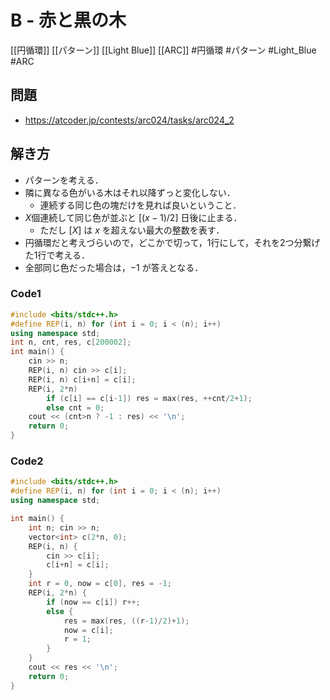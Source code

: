 # B - 赤と黒の木
[[円循環]] [[パターン]] [[Light Blue]] [[ARC]]
#円循環 #パターン #Light_Blue #ARC 

## 問題
- https://atcoder.jp/contests/arc024/tasks/arc024_2

## 解き方
- パターンを考える．
- 隣に異なる色がいる木はそれ以降ずっと変化しない．
	- 連続する同じ色の塊だけを見れば良いということ．
- $X$個連続して同じ色が並ぶと $[(x-1)/2]$ 日後に止まる．
	- ただし $[X]$ は $x$ を超えない最大の整数を表す．
- 円循環だと考えづらいので，どこかで切って，1行にして，それを2つ分繋げた1行で考える．	
- 全部同じ色だった場合は，$-1$ が答えとなる．

### Code1
```c++
#include <bits/stdc++.h>
#define REP(i, n) for (int i = 0; i < (n); i++)
using namespace std;
int n, cnt, res, c[200002];
int main() {
	cin >> n;
	REP(i, n) cin >> c[i];
	REP(i, n) c[i+n] = c[i];
	REP(i, 2*n)
		if (c[i] == c[i-1]) res = max(res, ++cnt/2+1);
		else cnt = 0;
	cout << (cnt>n ? -1 : res) << '\n';
	return 0;
}
```

### Code2
```c++
#include <bits/stdc++.h>
#define REP(i, n) for (int i = 0; i < (n); i++)
using namespace std;

int main() {
	int n; cin >> n;
	vector<int> c(2*n, 0);
	REP(i, n) {
		cin >> c[i];
		c[i+n] = c[i];
	}
	int r = 0, now = c[0], res = -1;
	REP(i, 2*n) {
		if (now == c[i]) r++;
		else {
			res = max(res, ((r-1)/2)+1);
			now = c[i];
			r = 1;
		}
	}
	cout << res << '\n';
    return 0;
}
```